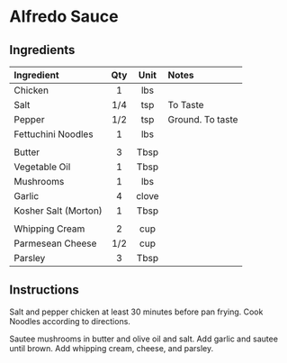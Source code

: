 # Alfredo Sauce

## Ingredients

| Ingredient          | Qty    | Unit  | Notes                                                                                 |
|:---------------------|:--------:|:-------:|:--------------------------------------------|
| Chicken       | 1      | lbs   |                                                                                       
| Salt                | 1/4    | tsp   | To Taste                                                                              
| Pepper              | 1/2    | tsp   | Ground. To taste                                                                      
| Fettuchini Noodles | 1      |  lbs     |                                                                                       
||||
| Butter              | 3      | Tbsp    |                                                                                       
| Vegetable Oil       | 1    | Tbsp   |                                                                                       
| Mushrooms           | 1      | lbs  |                                                                                       
| Garlic              | 4      | clove |                                                                                       
| Kosher Salt (Morton)| 1      | Tbsp  |                                                                                       
||||
| Whipping Cream     | 2    | cup   |                                                                               
| Parmesean Cheese     | 1/2      | cup  |                                                                                       
| Parsley    | 3    | Tbsp   |                                                                                       
                                                                                 
## Instructions

Salt and pepper chicken at least 30 minutes before pan frying. Cook Noodles according to directions.

Sautee mushrooms in butter and olive oil and salt.
Add garlic and sautee until brown.
Add whipping cream, cheese, and parsley.